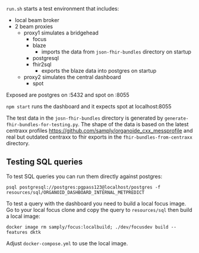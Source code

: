`run.sh` starts a test environment that includes:

* local beam broker
* 2 beam proxies
  * proxy1 simulates a bridgehead
    * focus
    * blaze
      * imports the data from `json-fhir-bundles` directory on startup
    * postgresql
    * fhir2sql
      * exports the blaze data into postgres on startup
  * proxy2 simulates the central dashboard
    * spot

Exposed are postgres on :5432 and spot on :8055

`npm start` runs the dashboard and it expects spot at localhost:8055

The test data in the `josn-fhir-bundles` directory is generated by `generate-fhir-bundles-for-testing.py`. The shape of the data is based on the latest centraxx profiles https://github.com/samply/organoide_cxx_messprofile and real but outdated centraxx to fhir exports in the `fhir-bundles-from-centraxx` directory.

## Testing SQL queries

To test SQL queries you can run them directly against postgres:

    psql postgresql://postgres:pgpass123@localhost/postgres -f resources/sql/ORGANOID_DASHBOARD_INTERNAL_METPREDICT

To test a query with the dashboard you need to build a local focus image. Go to your local focus clone and copy the query to `resources/sql` then build a local image:

    docker image rm samply/focus:localbuild; ./dev/focusdev build --features dktk

Adjust `docker-compose.yml` to use the local image.